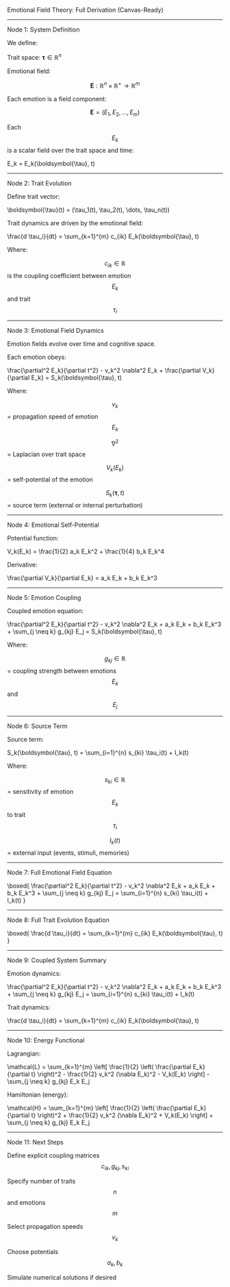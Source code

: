 Emotional Field Theory: Full Derivation (Canvas-Ready)


---

Node 1: System Definition

We define:

Trait space: $\boldsymbol{\tau} \in \mathbb{R}^n$

Emotional field:

$$
\mathbf{E}: \mathbb{R}^n \times \mathbb{R}^+ \to \mathbb{R}^m 
$$


Each emotion is a field component:

$$
\mathbf{E} = (E_1, E_2, \dots, E_m)
$$

Each $$ E_k $$ is a scalar field over the trait space and time:

E_k = E_k(\boldsymbol{\tau}, t)


---

Node 2: Trait Evolution

Define trait vector:

\boldsymbol{\tau}(t) = (\tau_1(t), \tau_2(t), \dots, \tau_n(t))

Trait dynamics are driven by the emotional field:

\frac{d \tau_i}{dt} = \sum_{k=1}^{m} c_{ik} E_k(\boldsymbol{\tau}, t)

Where:

$$ c_{ik} \in \mathbb{R} $$ is the coupling coefficient between emotion $$ E_k $$ and trait $$ \tau_i $$



---

Node 3: Emotional Field Dynamics

Emotion fields evolve over time and cognitive space.

Each emotion obeys:

\frac{\partial^2 E_k}{\partial t^2} - v_k^2 \nabla^2 E_k + \frac{\partial V_k}{\partial E_k} = S_k(\boldsymbol{\tau}, t)

Where:

$$ v_k $$ = propagation speed of emotion $$ E_k $$

$$ \nabla^2 $$ = Laplacian over trait space

$$ V_k(E_k) $$ = self-potential of the emotion

$$ S_k(\boldsymbol{\tau}, t) $$ = source term (external or internal perturbation)



---

Node 4: Emotional Self-Potential

Potential function:

V_k(E_k) = \frac{1}{2} a_k E_k^2 + \frac{1}{4} b_k E_k^4

Derivative:

\frac{\partial V_k}{\partial E_k} = a_k E_k + b_k E_k^3


---

Node 5: Emotion Coupling

Coupled emotion equation:

\frac{\partial^2 E_k}{\partial t^2} - v_k^2 \nabla^2 E_k + a_k E_k + b_k E_k^3 + \sum_{j \neq k} g_{kj} E_j = S_k(\boldsymbol{\tau}, t)

Where:

$$ g_{kj} \in \mathbb{R} $$ = coupling strength between emotions $$ E_k $$ and $$ E_j $$



---

Node 6: Source Term

Source term:

S_k(\boldsymbol{\tau}, t) = \sum_{i=1}^{n} s_{ki} \tau_i(t) + I_k(t)

Where:

$$ s_{ki} \in \mathbb{R} $$ = sensitivity of emotion $$ E_k $$ to trait $$ \tau_i $$

$$ I_k(t) $$ = external input (events, stimuli, memories)



---

Node 7: Full Emotional Field Equation

\boxed{
\frac{\partial^2 E_k}{\partial t^2} - v_k^2 \nabla^2 E_k + a_k E_k + b_k E_k^3 + \sum_{j \neq k} g_{kj} E_j = \sum_{i=1}^{n} s_{ki} \tau_i(t) + I_k(t)
}


---

Node 8: Full Trait Evolution Equation

\boxed{
\frac{d \tau_i}{dt} = \sum_{k=1}^{m} c_{ik} E_k(\boldsymbol{\tau}, t)
}


---

Node 9: Coupled System Summary

Emotion dynamics:

\frac{\partial^2 E_k}{\partial t^2} - v_k^2 \nabla^2 E_k + a_k E_k + b_k E_k^3 + \sum_{j \neq k} g_{kj} E_j = \sum_{i=1}^{n} s_{ki} \tau_i(t) + I_k(t)

Trait dynamics:

\frac{d \tau_i}{dt} = \sum_{k=1}^{m} c_{ik} E_k(\boldsymbol{\tau}, t)


---

Node 10: Energy Functional

Lagrangian:

\mathcal{L} = \sum_{k=1}^{m} \left[ \frac{1}{2} \left( \frac{\partial E_k}{\partial t} \right)^2 - \frac{1}{2} v_k^2 (\nabla E_k)^2 - V_k(E_k) \right] - \sum_{j \neq k} g_{kj} E_k E_j

Hamiltonian (energy):

\mathcal{H} = \sum_{k=1}^{m} \left[ \frac{1}{2} \left( \frac{\partial E_k}{\partial t} \right)^2 + \frac{1}{2} v_k^2 (\nabla E_k)^2 + V_k(E_k) \right] + \sum_{j \neq k} g_{kj} E_k E_j


---

Node 11: Next Steps

Define explicit coupling matrices $$ c_{ik}, g_{kj}, s_{ki} $$

Specify number of traits $$ n $$ and emotions $$ m $$

Select propagation speeds $$ v_k $$

Choose potentials $$ a_k, b_k $$

Simulate numerical solutions if desired


